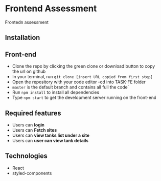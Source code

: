 # Frontend Assessment

Frontedn assessment

## Installation

## Front-end

- Clone the repo by clicking the green clone or download button to copy the url on github
- In your terminal, run `git clone [insert URL copied from first step]`
- Open the repository with your code editor
  -cd into TASK-FE folder
- `master` is the default branch and contains all full the code`
- Run `npm install` to install all dependencies
- Type `npm start` to get the development server running on the front-end

## Required features

- Users can **login**
- Users can **Fetch sites**
- Users can **view tanks list under a site**
- Users can **user can view tank details**

## Technologies

- React
- styled-components
